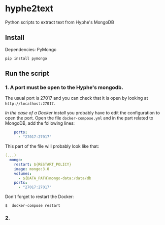 # hyphe2text
Python scripts to extract text from Hyphe's MongoDB

## Install

Dependencies: PyMongo
```
pip install pymongo
```

## Run the script

### 1. A port must be open to the Hyphe's mongodb.

The usual port is 27017 and you can check that it is open by looking at ```http://localhost:27017```.

*In the case of a Docker install* you probably have to edit the configuration to open the port. Open the file ```docker-compose.yml``` and in the part related to MongoDB, add the following lines:
```yml
    ports:
      - "27017:27017"
```
This part of the file will probably look like that:
```yml
(...)
  mongo:
    restart: ${RESTART_POLICY}
    image: mongo:3.0
    volumes:
      - ${DATA_PATH}mongo-data:/data/db
    ports:
      - "27017:27017"
```

Don't forget to restart the Docker:
```
$  docker-compose restart
```

### 2. 
